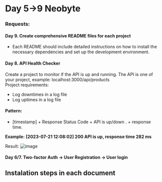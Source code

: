 # Day 5->9 Neobyte

### Requests:

#### Day 9. Create comprehensive README files for each project

- Each README should include detailed instructions on how to install the necessary dependencies and set up the development environment.

#### Day 8. API Health Checker

Create a project to monitor if the API is up and running. The API is one of your project, example: localhost:3000/api/products  
Project requirements:

- Log downtimes in a log file
- Log uptimes in a log file

#### Pattern:

- [timestamp] + Response Status Code + API is up/down . + response time.

**Example:**
**[2023-07-21 12:08:02] 200 API is up, response time 282 ms**

Result: ![image](https://github.com/incolorate/Internship-Neobyte/assets/88613908/45f156e3-9455-4093-a3b3-3977dcd8ae18)

#### Day 6/7. Two-factor Auth -> User Registration -> User login

## Instalation steps in each document
